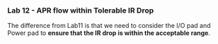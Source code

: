 ### Lab 12 - APR flow within Tolerable IR Drop

The difference from Lab11 is that we need to consider the I/O pad and Power pad to **ensure that the IR drop is within the acceptable range**.
